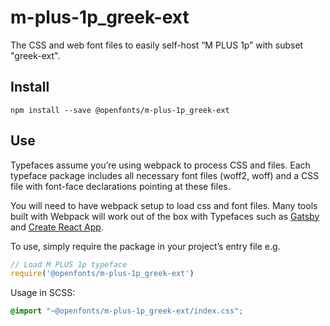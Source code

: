 
# m-plus-1p_greek-ext

The CSS and web font files to easily self-host “M PLUS 1p” with subset "greek-ext".

## Install

`npm install --save @openfonts/m-plus-1p_greek-ext`

## Use

Typefaces assume you’re using webpack to process CSS and files. Each typeface
package includes all necessary font files (woff2, woff) and a CSS file with
font-face declarations pointing at these files.

You will need to have webpack setup to load css and font files. Many tools built
with Webpack will work out of the box with Typefaces such as [Gatsby](https://github.com/gatsbyjs/gatsby)
and [Create React App](https://github.com/facebookincubator/create-react-app).

To use, simply require the package in your project’s entry file e.g.

```javascript
// Load M PLUS 1p typeface
require('@openfonts/m-plus-1p_greek-ext')
```

Usage in SCSS:
```scss
@import "~@openfonts/m-plus-1p_greek-ext/index.css";
```
